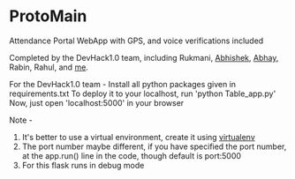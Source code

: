 # ProtoMain
Attendance Portal WebApp with GPS, and voice verifications included

Completed by the DevHack1.0 team, including Rukmani, [Abhishek](https://github.com/abhishekjaiswal3158), [Abhay](https://github.com/abhaychaurasiya97), Rabin, Rahul, and [me](https://github.com/AdityaGupta150).

For the DevHack1.0 team -
  Install all python packages given in requirements.txt
  To deploy it to your localhost, run 'python Table_app.py' Now, just open 'localhost:5000' in your browser

Note -
  1. It's better to use a virtual environment, create it using [virtualenv](https://djangocentral.com/how-to-a-create-virtual-environment-for-python/)
  2. The port number maybe different, if you have specified the port number, at the app.run() line in the code, though default is port:5000
  3. For this flask runs in debug mode
